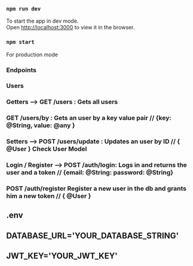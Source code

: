 ### `npm run dev`

To start the app in dev mode.\
Open [http://localhost:3000](http://localhost:3000) to view it in the browser.

### `npm start`

For production mode

### Endpoints

### Users ###

### Getters --> GET /users : Gets all users
###             GET /users/by : Gets an user by a key value pair  // {key: @String, value: @any }
### Setters --> POST /users/update : Updates an user by ID // { @User } **Check User Model**
### Login / Register --> POST /auth/login: Logs in and returns the user and a token // {email: @String: password: @String}
###                      POST /auth/register Register a new user in the db and grants him a new token // { @User }


## .env

## DATABASE_URL='YOUR_DATABASE_STRING'
## JWT_KEY='YOUR_JWT_KEY'